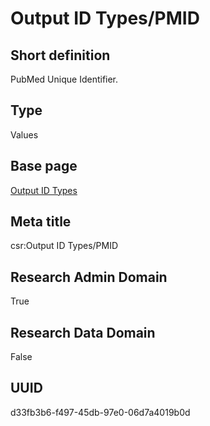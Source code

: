 # Output ID Types/PMID
## Short definition
PubMed Unique Identifier.
## Type
Values
## Base page
[Output ID Types](../../Objects/Output%20ID%20Types.md)
## Meta title
csr:Output ID Types/PMID
## Research Admin Domain
True
## Research Data Domain
False
## UUID
d33fb3b6-f497-45db-97e0-06d7a4019b0d
